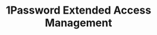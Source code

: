 ---
description: Secure every sign-in for every app on every device.
episode: 616
link: https://1password.com/unplugged
shortname: 1password.com-lup
title: 1Password Extended Access Management
---